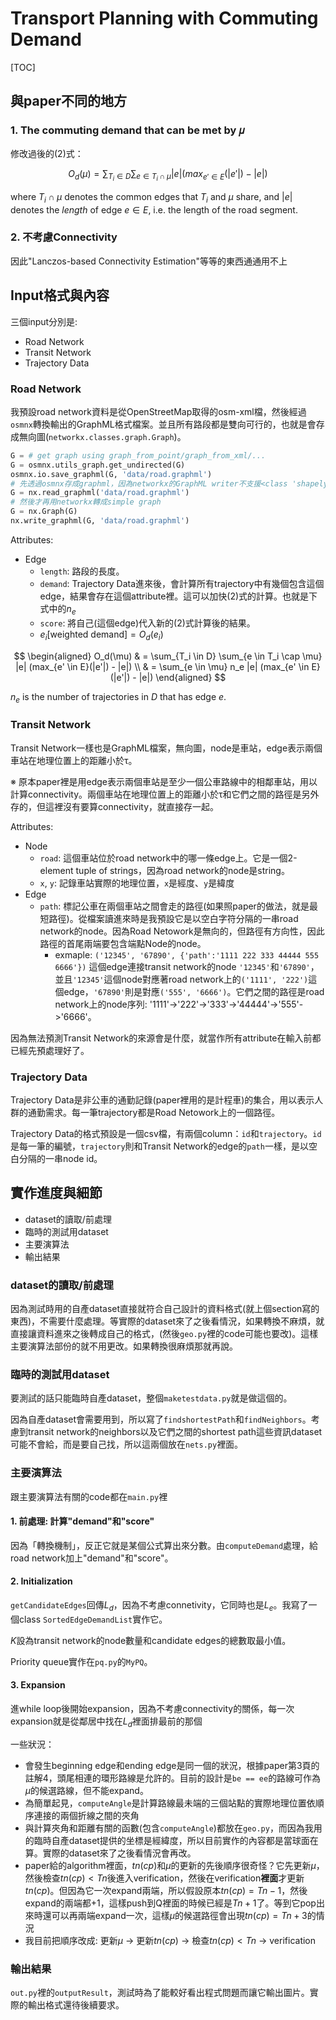 # Transport Planning with Commuting Demand

[TOC]

## 與paper不同的地方

### 1. The commuting demand that can be met by 𝜇

修改過後的(2)式：

$$ O_d(\mu) = \sum_{T_i \in D} \sum_{e \in T_i \cap \mu} |e| (max_{e' \in E}(|e'|) - |e|) 
$$

where $T_i \cap \mu$ denotes the common edges that $T_i$ and $\mu$ share, and $|e|$ denotes the *length* of edge $e \in E$, i.e. the length of the road segment.

### 2. 不考慮Connectivity

因此"Lanczos-based Connectivity Estimation"等等的東西通通用不上

## Input格式與內容

三個input分別是:
- Road Network
- Transit Network
- Trajectory Data

### Road Network

我預設road network資料是從OpenStreetMap取得的osm-xml檔，然後經過`osmnx`轉換輸出的GraphML格式檔案。並且所有路段都是雙向可行的，也就是會存成無向圖(`networkx.classes.graph.Graph`)。

``` python
G = # get graph using graph_from_point/graph_from_xml/...
G = osmnx.utils_graph.get_undirected(G)
osmnx.io.save_graphml(G, 'data/road.graphml')
# 先透過osmnx存成graphml，因為networkx的GraphML writer不支援<class 'shapely.geometry.linestring.LineString'>
G = nx.read_graphml('data/road.graphml')
# 然後才再用networkx轉成simple graph
G = nx.Graph(G)
nx.write_graphml(G, 'data/road.graphml')
```

Attributes:
- Edge
  - `length`: 路段的長度。
  - `demand`: Trajectory Data進來後，會計算所有trajectory中有幾個包含這個edge，結果會存在這個attribute裡。這可以加快(2)式的計算。也就是下式中的$n_e$
  - `score`: 將自己(這個edge)代入新的(2)式計算後的結果。
  - $e_i[\text{weighted demand}] = O_d(e_i)$

$$ \begin{aligned}
    O_d(\mu) & = \sum_{T_i \in D} \sum_{e \in T_i \cap \mu} |e| (max_{e' \in E}(|e'|) - |e|) \\
    & = \sum_{e \in \mu} n_e |e| (max_{e' \in E}(|e'|) - |e|) 
\end{aligned}
$$

$n_e$ is the number of trajectories in $D$ that has edge $e$.

### Transit Network

Transit Network一樣也是GraphML檔案，無向圖，node是車站，edge表示兩個車站在地理位置上的距離小於τ。

※ 原本paper裡是用edge表示兩個車站是至少一個公車路線中的相鄰車站，用以計算connectivity。兩個車站在地理位置上的距離小於τ和它們之間的路徑是另外存的，但這裡沒有要算connectivity，就直接存一起。

Attributes:
- Node
  - `road`: 這個車站位於road network中的哪一條edge上。它是一個2-element tuple of strings，因為road network的node是string。
  - `x`, `y`: 記錄車站實際的地理位置，`x`是經度、`y`是緯度
- Edge
  - `path`: 標記公車在兩個車站之間會走的路徑(如果照paper的做法，就是最短路徑)。從檔案讀進來時是我預設它是以空白字符分隔的一串road network的node。因為Road Netowork是無向的，但路徑有方向性，因此路徑的首尾兩端要包含端點Node的node。
      - exmaple: `('12345', '67890', {'path':'1111 222 333 44444 555 6666'})` 這個edge連接transit network的node `'12345'`和`'67890'`，並且`'12345'`這個node對應著road network上的`('1111', '222')`這個edge，`'67890'`則是對應`('555', '6666')`。它們之間的路徑是road network上的node序列: '1111'->'222'->'333'->'44444'->'555'->'6666'。

因為無法預測Transit Network的來源會是什麼，就當作所有attribute在輸入前都已經先預處理好了。

### Trajectory Data

Trajectory Data是非公車的通勤記錄(paper裡用的是計程車)的集合，用以表示人群的通勤需求。每一筆trajectory都是Road Netowork上的一個路徑。

Trajectory Data的格式預設是一個csv檔，有兩個column：`id`和`trajectory`。`id`是每一筆的編號，`trajectory`則和Transit Network的edge的`path`一樣，是以空白分隔的一串node id。

## 實作進度與細節

- dataset的讀取/前處理
- 臨時的測試用dataset
- 主要演算法
- 輸出結果

### dataset的讀取/前處理

因為測試時用的自產dataset直接就符合自己設計的資料格式(就上個section寫的東西)，不需要什麼處理。等實際的dataset來了之後看情況，如果轉換不麻煩，就直接讓資料進來之後轉成自己的格式，(然後`geo.py`裡的code可能也要改)。這樣主要演算法部份的就不用更改。如果轉換很麻煩那就再說。

### 臨時的測試用dataset

要測試的話只能臨時自產dataset，整個`maketestdata.py`就是做這個的。

因為自產dataset會需要用到，所以寫了`findshortestPath`和`findNeighbors`。考慮到transit network的neighbors以及它們之間的shortest path這些資訊dataset可能不會給，而是要自己找，所以這兩個放在`nets.py`裡面。


### 主要演算法

跟主要演算法有關的code都在`main.py`裡

#### 1. 前處理: 計算"demand"和"score"

因為「轉換機制」，反正它就是某個公式算出來分數。由`computeDemand`處理，給road network加上"demand"和"score"。

#### 2. Initialization

`getCandidateEdges`回傳$L_d$，因為不考慮connetivity，它同時也是$L_e$。我寫了一個class `SortedEdgeDemandList`實作它。

$K$設為transit network的node數量和candidate edges的總數取最小值。

Priority queue實作在`pq.py`的`MyPQ`。

#### 3. Expansion

進while loop後開始expansion，因為不考慮connectivity的關係，每一次expansion就是從鄰居中找在$L_d$裡面排最前的那個

一些狀況：
- 會發生beginning edge和ending edge是同一個的狀況，根據paper第3頁的註解4，頭尾相連的環形路線是允許的。目前的設計是`be == ee`的路線可作為$\mu$的候選路線，但不能expand。
- 為簡單起見，`computeAngle`是計算路線最未端的三個站點的實際地理位置依順序連接的兩個折線之間的夾角
- 與計算夾角和距離有關的函數(包含`computeAngle`)都放在`geo.py`，而因為我用的臨時自產dataset提供的坐標是經緯度，所以目前實作的內容都是當球面在算。實際的dataset來了之後看情況會再改。
- paper給的algorithm裡面，$tn(cp)$和$\mu$的更新的先後順序很奇怪？它先更新$\mu$，然後檢查$tn(cp) < Tn$後進入verification，然後在verification**裡面**才更新$tn(cp)$。但因為它一次expand兩端，所以假設原本$tn(cp) = Tn-1$，然後expand的兩端都+1，這樣push到Q裡面的時候已經是$Tn+1$了。等到它pop出來時還可以再兩端expand一次，這樣$\mu$的候選路徑會出現$tn(cp) = Tn+3$的情況
- 我目前把順序改成: 更新$\mu$ -> 更新$tn(cp)$ -> 檢查$tn(cp) < Tn$ -> verification

### 輸出結果

`out.py`裡的`outputResult`，測試時為了能較好看出程式問題而讓它輸出圖片。實際的輸出格式還待後續要求。